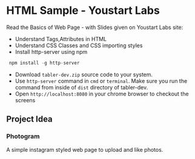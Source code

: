 # HTML Sample - Youstart Labs

Read the Basics of Web Page - with Slides given on Youstart Labs site:

* Understand Tags,Attributes in HTML
* Understand CSS Classes and CSS importing styles
* Install http-server using npm

```javascript
 npm install -g http-server
```

* Download `tabler-dev.zip` source code to your system.
* Use `http-server` command in `cmd` or `terminal`. Make sure you run the command from inside of `dist` directory of tabler-dev.
* Open `http://localhost:8080` in your chrome browser to checkout the screens

## Project Idea

### Photogram

A simple instagram styled web page to upload and like photos.
